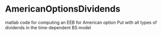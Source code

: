 # AmericanOptionsDividends
matlab code for computing an EEB for American option Put with all types of dividends in the time-dependent BS model
